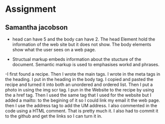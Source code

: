 # Assignment
## Samantha jacobson

- head can have 5 and the body can have 2.
  The head Element hold the information of the web site but it does not show. The body elements show what the user sees on a web page.

- Structual markup embeds information about the stucture of the document. Semantic markup is used to emphasises workd and phrases.

-I first found a recipe. Then I wrote the main tags. I wrote in the meta tags in the heading. I put in the heading in the body tag. I copied and pasted the recipe and turned it into both an unordered and ordered list. Then I put a photo in using the img scr tag. I pun in the Website to the recipe by using the a href tag. Then I used the same tag that I used for the website but I added a mailto: to the begining of it so I could link my email it the web page. then I use the address tag to add the UM address. I also commented in the code using a HTML comment. That is pretty much it. I also had to commit it to the github and get the links so I can turn it in.
